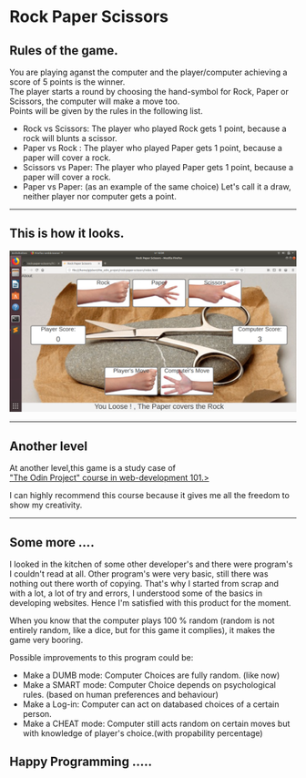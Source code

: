 <h1>Rock Paper Scissors</h1>

<h2>Rules of the game.</h2>

<p>You are playing aganst the computer and the player/computer achieving a score of 5 points is the winner.<br />
   The player starts a round by choosing the hand-symbol for Rock, Paper or Scissors, the computer will make a move too.<br />
 Points will be given by the rules in the following list.</p>
<ul>
<li>Rock vs Scissors: The player who played Rock gets 1 point, because a rock will blunts a scissor.</li>
<li>Paper vs Rock : The player who played Paper gets 1 point, because a paper will cover a rock.</li>
<li>Scissors vs Paper: The player who played Paper gets 1 point, because a paper will cover a rock.</li>
<li>Paper vs Paper: (as an example of the same choice) Let's call it a draw, neither player nor computer gets a point.</li>
</ul>
<hr />
<h2>This is how it looks.</h2>
<p><img alt="game-image" title="Rock Paper Scissors" src="./images/game-image.png" /></p>
<hr />
<h2>Another level</h2>
<p>At another level,this game is a study case of<br />
 <a href="https://www.theodinproject.com/courses/web-development-101">"The Odin Project" course in web-development 101.></a></p>
<p>I can highly recommend this course because it gives me all the freedom to show my creativity.</p> 
<hr />
<h2>Some more ....</h2>
<p>I looked in the kitchen of some other developer's and there were program's I couldn't read at all. Other program's were very basic, still there was nothing out there worth of copying. That's why I started from scrap and with a lot, a lot of try and errors, I understood some of the basics in developing websites. Hence I'm satisfied with this product for the moment.</p>    
<p>When you know that the computer plays 100 % random (random is not entirely random, like a dice, but for this game it complies), it makes the game very booring.</p>
<p>Possible improvements to this program could be:
<ul>
<li>Make a DUMB mode: Computer Choices are fully random. (like now)</li>
<li>Make a SMART mode: Computer Choice depends on psychological rules. (based on human preferences and behaviour)</li>
<li>Make a Log-in: Computer can act on databased choices of a certain person. </li>
<li>Make a CHEAT mode: Computer still acts random on certain moves but with knowledge of player's choice.(with propability percentage)</li>
</ul>

<h2> Happy Programming ..... </h2>